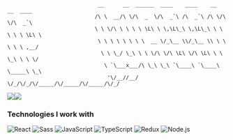 ```
                             __      __  ______  ____    ____    __  __  ____
                            /\ \  __/\ \/\  _  \/\  _`\ /\  _`\ /\ \/\ \/\  _`\
                            \ \ \/\ \ \ \ \ \L\ \ \,\L\_\ \,\L\_\ \ \ \ \ \ \L\ \
                             \ \ \ \ \ \ \ \  __ \/_\__ \\/_\__ \\ \ \ \ \ \ ,__/
                              \ \ \_/ \_\ \ \ \/\ \/\ \L\ \/\ \L\ \ \ \_\ \ \ \/
                               \ `\___x___/\ \_\ \_\ `\____\ `\____\ \_____\ \_\
                                '\/__//__/  \/_/\/_/\/_____/\/_____/\/_____/\/_/

```

<div style="display: flex;">
  <img src="https://github-readme-stats.vercel.app/api?username=hugorenzi&show_icons=true&theme=dracula"/>
  <img src="https://github-readme-streak-stats.herokuapp.com/?user=hugorenzi&theme=dracula"/>
</div>

### Technologies I work with
![React](https://img.shields.io/badge/-React-000?&logo=React)
![Sass](https://img.shields.io/badge/-Sass-000?&logo=sass)
![JavaScript](https://img.shields.io/badge/-JavaScript-000?&logo=JavaScript)
![TypeScript](https://img.shields.io/badge/-TypeScript-000?&logo=TypeScript)
![Redux](https://img.shields.io/badge/-Redux-000?&logo=Redux)
![Node.js](https://img.shields.io/badge/-Node.js-000?&logo=node.js)
